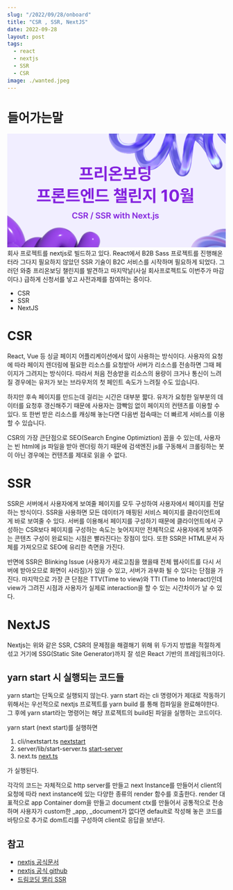 ```yaml
---
slug: "/2022/09/28/onboard"
title: "CSR , SSR, NextJS"
date: 2022-09-28
layout: post
tags:
  - react
  - nextjs
  - SSR
  - CSR
image: ./wanted.jpeg
---
```


# 들어가는말

![원티드프리온보딩 챌린지](./wanted.png)
회사 프로젝트를 nextjs로 빌드하고 있다. React에서 B2B Sass 프로젝트를 진행해온터라 그다지 필요하지 않았던 SSR 기술이 B2C 서비스를 시작하며 필요하게 되었다. 그러던 와중 프리온보딩 챌린지를 발견하고 마지막날(사실 회사프로젝트도 이번주가 마감이다.) 급하게 신청서를 넣고 사전과제를 참여하는 중이다.

- CSR
- SSR
- NextJS

# CSR

React, Vue 등 싱글 페이지 어플리케이션에서 많이 사용하는 방식이다. 사용자의 요청에 따라 페이지 렌더링에 필요한 리소스를 요청받아 서버가 리소스를 전송하면 그때 페이지가 그려지는 방식이다.
따라서 처음 전송받을 리소스의 용량이 크거나 통신이 느려질 경우에는 유저가 보는 브라우저의 첫 페인트 속도가 느려질 수도 있습니다.

하지만 후속 페이지를 만드는데 걸리는 시간은 대부분 짧다. 유저가 요청한 일부분의 데이터를 요청후 갱신해주기 때문에 사용자는 깜빡임 없이 페이지의 컨텐츠를 이용할 수 있다. 또 한번 받은 리소스를 캐싱해 놓는다면 다음번 접속때는 더 빠르게 서비스를 이용할 수 있습니다.

CSR의 가장 큰단점으로 SEO(Search Engine Optimiztion) 꼽을 수 있는데, 사용자는 빈 html에 js 파일을 받아 렌더링 하기 때문에 검색엔진 js를 구동해서 크롤링하는 봇이 아닌 경우에는 컨텐츠를 제대로 읽을 수 없다.

# SSR

SSR은 서버에서 사용자에게 보여줄 페이지를 모두 구성하여 사용자에서 페이지를 전달하는 방식이다. SSR을 사용하면 모든 데이터가 매핑된 서비스 페이지를 클라이언트에게 바로 보여줄 수 있다. 서버를 이용해서 페이지를 구성하기 때문에 클라이언트에서 구성하는 CSR보다 페이지를 구성하는 속도는 늦어지지만 전체적으로 사용자에게 보여주는 콘텐츠 구성이 완료되는 시점은 빨라진다는 장점이 있다. 또한 SSR은 HTML문서 자체를 가져오므로 SEO에 유리한 측면을 가진다.

반면에 SSR은 Blinking Issue (사용자가 새로고침을 했을때 전체 웹사이트를 다시 서버에 받아오므로 화면이 사라짐)가 있을 수 있고, 서버가 과부화 될 수 있다는 단점을 가진다. 마지막으로 가장 큰 단점은 TTV(Time to view)와 TTI (Time to Interact)인데 view가 그려진 시점과 사용자가 실제로 interaction을 할 수 있는 시간차이가 날 수 있다.

# NextJS

Nextjs는 위와 같은 SSR, CSR의 문제점을 해결해기 위해 위 두가지 방법을 적절하게 섞고 거기에 SSG(Static Site Generator)까지 잘 섞은 React 기반의 프레임워크이다.

## yarn start 시 실행되는 코드들

yarn start는 단독으로 실행되지 않는다. yarn start 라는 cli 명령어가 제대로 작동하기 위해서는 우선적으로 nextjs 프로젝트를 yarn build 를 통해 컴파일을 완료해야한다. 그 후에 yarn start라는 명령어는 해당 프로젝트의 build된 파일을 실행하는 코드이다.

yarn start (next start)를 실행하면

1. cli/nextstart.ts [nextstart](https://github.com/vercel/next.js/blob/canary/packages/next/cli/next-start.ts)
2. server/lib/start-server.ts [start-server](https://github.com/vercel/next.js/blob/canary/packages/next/server/lib/start-server.ts)
3. next.ts [next.ts](https://github.com/vercel/next.js/blob/canary/packages/next/server/next.ts)

가 실행된다.

각각의 코드는 자체적으로 http server를 만들고 next Instance를 만들어서 client의 요청에 따라 next instance에 있는 다양한 종류의 render 함수를 호출한다. render 대표적으로 app Container dom을 만들고 document ctx를 만들어서 공통적으로 전송하며 사용자가 custom한 \_app, \_document가 없다면 default로 작성해 놓은 코드를 바탕으로 추가로 dom트리를 구성하여 client로 응답을 보낸다.

## 참고

- [nextjs 공식문서](https://nextjs.org/docs/getting-started)
- [nextjs 공식 github](https://github.com/vercel/next.js)
- [드림코딩 앨리 SSR](https://www.youtube.com/watch?v=iZ9csAfU5Os)

